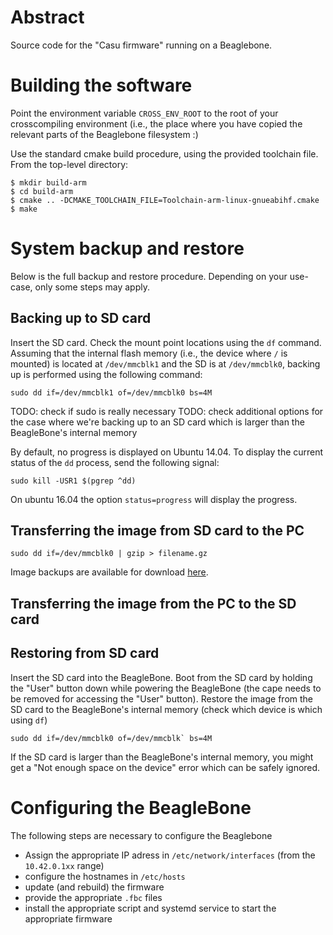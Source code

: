 Abstract
========

Source code for the "Casu firmware" running on a Beaglebone.

Building the software
=====================

Point the environment variable `CROSS_ENV_ROOT` to the root of your crosscompiling environment (i.e., the place where you have copied the relevant parts of the Beaglebone filesystem :)

Use the standard cmake build procedure, using the provided toolchain file. From the top-level directory:

    $ mkdir build-arm
    $ cd build-arm
    $ cmake .. -DCMAKE_TOOLCHAIN_FILE=Toolchain-arm-linux-gnueabihf.cmake
    $ make

System backup and restore
=========================

Below is the full backup and restore procedure. Depending on your use-case, only some steps may apply.

Backing up to SD card
---------------------

Insert the SD card. Check the mount point locations using the `df` command. Assuming that the internal flash memory (i.e., the device where `/` is mounted) is located at `/dev/mmcblk1` and the SD is at `/dev/mmcblk0`, backing up is performed using the following command:

```
sudo dd if=/dev/mmcblk1 of=/dev/mmcblk0 bs=4M
```

TODO: check if sudo is really necessary
TODO: check additional options for the case where we're backing up to an SD card which is larger than the BeagleBone's internal memory

By default, no progress is displayed on Ubuntu 14.04. To display the current status of the `dd` process, send the following signal:
```
sudo kill -USR1 $(pgrep ^dd)
```

On ubuntu 16.04 the option `status=progress` will display the progress.

Transferring the image from SD card to the PC
---------------------------------------------

```
sudo dd if=/dev/mmcblk0 | gzip > filename.gz
```

Image backups are available for download [here](http://larics.rasip.fer.hr/laricscloud/index.php/apps/files/?dir=%2Fassisi%2FBeagleBone%20images).

Transferring the image from the PC to the SD card
-------------------------------------------------


Restoring from SD card
----------------------

Insert the SD card into the BeagleBone. Boot from the SD card by holding the "User" button down while powering the BeagleBone (the cape needs to be removed for accessing the "User" button). Restore the image from the SD card to the BeagleBone's internal memory (check which device is which using `df`)

```
sudo dd if=/dev/mmcblk0 of=/dev/mmcblk` bs=4M
```

If the SD card is larger than the BeagleBone's internal memory, you might get a "Not enough space on the device" error which can be safely ignored.

Configuring the BeagleBone
==========================

The following steps are necessary to configure the Beaglebone

- Assign the appropriate IP adress in `/etc/network/interfaces` (from the `10.42.0.1xx` range)
- configure the hostnames in `/etc/hosts`
- update (and rebuild) the firmware
- provide the appropriate `.fbc` files
- install the appropriate script and systemd service to start the appropriate firmware
